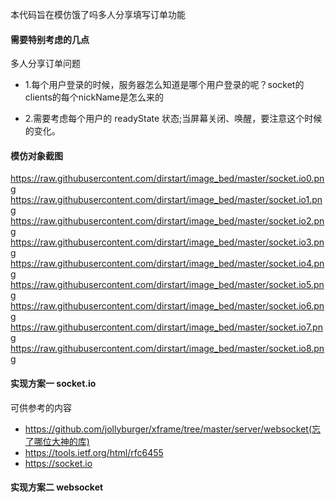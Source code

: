 本代码旨在模仿饿了吗多人分享填写订单功能

#### 需要特别考虑的几点

多人分享订单问题
* 1.每个用户登录的时候，服务器怎么知道是哪个用户登录的呢？socket的clients的每个nickName是怎么来的

* 2.需要考虑每个用户的 readyState 状态;当屏幕关闭、唤醒，要注意这个时候的变化。

#### 模仿对象截图
https://raw.githubusercontent.com/dirstart/image_bed/master/socket.io0.png
https://raw.githubusercontent.com/dirstart/image_bed/master/socket.io1.png
https://raw.githubusercontent.com/dirstart/image_bed/master/socket.io2.png
https://raw.githubusercontent.com/dirstart/image_bed/master/socket.io3.png
https://raw.githubusercontent.com/dirstart/image_bed/master/socket.io4.png
https://raw.githubusercontent.com/dirstart/image_bed/master/socket.io5.png
https://raw.githubusercontent.com/dirstart/image_bed/master/socket.io6.png
https://raw.githubusercontent.com/dirstart/image_bed/master/socket.io7.png
https://raw.githubusercontent.com/dirstart/image_bed/master/socket.io8.png

#### 实现方案一 socket.io

可供参考的内容
* https://github.com/jollyburger/xframe/tree/master/server/websocket(忘了哪位大神的库)
* https://tools.ietf.org/html/rfc6455
* https://socket.io

#### 实现方案二 websocket

